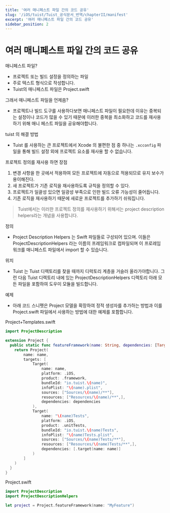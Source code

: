 ```yaml
---
title: '여러 매니페스트 파일 간의 코드 공유'
slug: '/iOS/tuist/Tuist_공식문서_번역/chapterII/manifest'
excerpt: '여러 매니페스트 파일 간의 코드 공유'
sidebar_position: 2
---
```


# 여러 매니페스트 파일 간의 코드 공유

매니페스트 파일?

- 프로젝트 또는 빌드 설정을 정의하는 파일
- 주로 텍스트 형식으로 작성합니다.
- Tuist의 매니페스트 파일은 Project.swift

그래서 매니페스트 파일을 언제씀?

- 프로젝트나 빌드 도구를 사용하다보면 매니페스트 파일이 필요한데 이유는 중복되는 설정이나 코드가 많을 수 있기 때문에 이러한 중복을 최소화하고 코드를 재사용하기 위해 매니 페스트 파일을 공유해야합니다.

tuist 의 해결 방법

- Tuist 를 사용하는 큰 프로젝트에서 Xcode 의 불편한 점 중 하나는 `.xcconfig` 파일을 통해 빌드 설정 외에 프로젝트 요소를 재사용 할 수 없습니다.

프로젝트 정의를 재사용 하면 장점

1. 변경 사항을 한 곳에서 적용하여 모든 프로젝트에 자동으로 적용되므로 유지 보수가 용이해진다.
2. 새 프로젝트가 기존 로직을 재사용하도록 규칙을 정의할 수 있다.
3. 프로젝트가 일괄성 있으면 일광성 부족으로 인한 빌드 오류 가능성이 줄어듭니다.
4. 기존 로직을 재사용하기 때문에 새로운 프로젝트를 추가하기 쉬워집니다.

> Tuist에서는 이러한 프로젝트 정의를 재사용하기 위해서는 project description helpers라는 개념을 사용합니다.
> 

정의

- Project Description Helpers 는 Swift 파일들로 구성되어 있으며. 이들은 ProjectDescriptionHelpers 라는 이름의 프레임워크로 컴파일되며 이 프로레임워크를 매니페스트 파일에서 import 할 수 있습니다.

위치

- Tuist 는 Tuist 디렉토리를 찾을 때까지 디럭토리 계층을 거슬러 올라가야합니다. 그런 다음 Tuist 디렉토리 내에 있는 ProjectDescriptionHelpers 디렉토리 아래 모든 파일을 포함하여 도우미 모듈을 빌드합니다.

예제

- 아래 코드 스니펫은 Project 모델을 확장하여 정적 생성자를 추가하는 방법과 이를 Project.swift 파일에서 사용하는 방법에 대한 예제를 포함합니다.

Project+Templates.swift

```swift
import ProjectDescription

extension Project {
  public static func featureFramework(name: String, dependencies: [TargetDependency] = []) -> Project {
    return Project(
        name: name,
        targets: [
            Target(
                name: name,
                platform: .iOS,
                product: .framework,
                bundleId: "io.tuist.\(name)",
                infoPlist: "\(name).plist",
                sources: ["Sources/\(name)/**"],
                resources: ["Resources/\(name)/**",],
                dependencies: dependencies
            ),
            Target(
                name: "\(name)Tests",
                platform: .iOS,
                product: .unitTests,
                bundleId: "io.tuist.\(name)Tests",
                infoPlist: "\(name)Tests.plist",
                sources: ["Sources/\(name)Tests/**"],
                resources: ["Resources/\(name)Tests/**",],
                dependencies: [.target(name: name)]
            )
        ]
    )
  }
}
```

Project.swift

```swift
import ProjectDescription
import ProjectDescriptionHelpers

let project = Project.featureFramework(name: "MyFeature")
```
